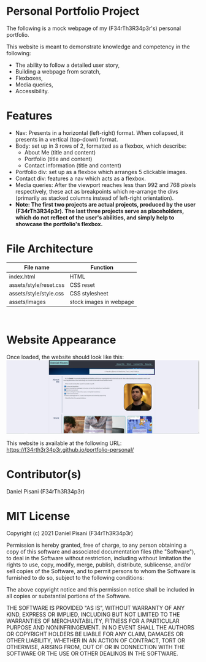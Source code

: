 # Personal Portfolio Project

The following is a mock webpage of my (F34rTh3R34p3r's) personal portfolio.

This website is meant to demonstrate knowledge and competency in the following:

- The ability to follow a detailed user story,
- Building a webpage from scratch,
- Flexboxes,
- Media queries,
- Accessibility.

# Features

- Nav: Presents in a horizontal (left-right) format. When collapsed, it presents in a vertical (top-down) format.
- Body: set up in 3 rows of 2, formatted as a flexbox, which describe:
    - About Me (title and content)
    - Portfolio (title and content)
    - Contact information (title and content)
- Portfolio div: set up as a flexbox which arranges 5 clickable images.
- Contact div: features a nav which acts as a flexbox.
- Media queries: After the viewport reaches less than 992 and 768 pixels respectively, these act as breakpoints which re-arrange the divs (primarily as stacked columns instead of left-right orientation).
- **Note: The first two projects are actual projects, produced by the user (F34rTh3R34p3r). The last three projects serve as placeholders, which do not reflect of the user's abilities, and simply help to showcase the portfolio's flexbox.**


# File Architecture

File name | Function
------------ | -------------
index.html | HTML
assets/style/reset.css | CSS reset
assets/style/style.css | CSS stylesheet
assets/images | stock images in webpage
<pre>

</pre>
# Website Appearance 
Once loaded, the website should look like this:  
![Appearance Upon Deployment](assets/images/websiteScreenshot.jpg)

This website is available at the following URL:   https://f34rth3r34p3r.github.io/portfolio-personal/ 


# Contributor(s)
Daniel Pisani (F34rTh3R34p3r)

# MIT License

Copyright (c) 2021 Daniel Pisani (F34rTh3R34p3r) 

Permission is hereby granted, free of charge, to any person obtaining a copy of this software and associated documentation files (the "Software"), to deal in the Software without restriction, including without limitation the rights to use, copy, modify, merge, publish, distribute, sublicense, and/or sell copies of the Software, and to permit persons to whom the Software is furnished to do so, subject to the following conditions:

The above copyright notice and this permission notice shall be included in all copies or substantial portions of the Software.

THE SOFTWARE IS PROVIDED "AS IS", WITHOUT WARRANTY OF ANY KIND, EXPRESS OR IMPLIED, INCLUDING BUT NOT LIMITED TO THE WARRANTIES OF MERCHANTABILITY, FITNESS FOR A PARTICULAR PURPOSE AND NONINFRINGEMENT. IN NO EVENT SHALL THE AUTHORS OR COPYRIGHT HOLDERS BE LIABLE FOR ANY CLAIM, DAMAGES OR OTHER LIABILITY, WHETHER IN AN ACTION OF CONTRACT, TORT OR OTHERWISE, ARISING FROM, OUT OF OR IN CONNECTION WITH THE SOFTWARE OR THE USE OR OTHER DEALINGS IN THE SOFTWARE.


